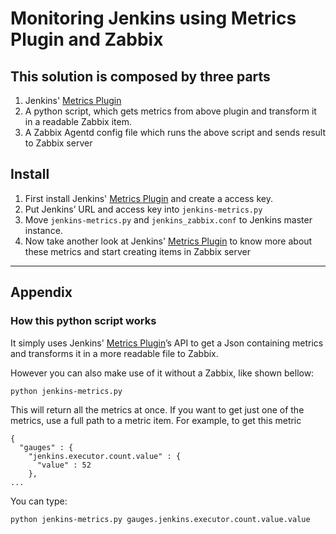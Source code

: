 # Monitoring Jenkins using Metrics Plugin and Zabbix

## This solution is composed by three parts
 1. Jenkins' [Metrics Plugin](https://wiki.jenkins-ci.org/display/JENKINS/Metrics+Plugin)
 2. A python script, which gets metrics from above plugin and transform it in a readable Zabbix item.
 3. A Zabbix Agentd config file which runs the above script and sends result to  Zabbix server

## Install
1. First install Jenkins' [Metrics Plugin](https://wiki.jenkins-ci.org/display/JENKINS/Metrics+Plugin) and create a access key.
2. Put Jenkins’ URL and access key into `jenkins-metrics.py`
3. Move `jenkins-metrics.py` and `jenkins_zabbix.conf` to Jenkins master instance.
4. Now take another look at Jenkins' [Metrics Plugin](https://wiki.jenkins-ci.org/display/JENKINS/Metrics+Plugin) to know more about these metrics and start creating items in Zabbix server

---

## Appendix
### How this python script works
It simply uses Jenkins' [Metrics Plugin](https://wiki.jenkins-ci.org/display/JENKINS/Metrics+Plugin)’s API to get a Json containing metrics and transforms it in a more readable file to Zabbix.

However you can also make use of it without a Zabbix, like shown bellow:

```
python jenkins-metrics.py
```

This will return all the metrics at once. If you want to get just one of the metrics, use a full path to a metric item. For example, to get this metric

```
{
  "gauges" : {
    "jenkins.executor.count.value" : {
      "value" : 52
    },
...
```
 
You can type:

```
python jenkins-metrics.py gauges.jenkins.executor.count.value.value
```
